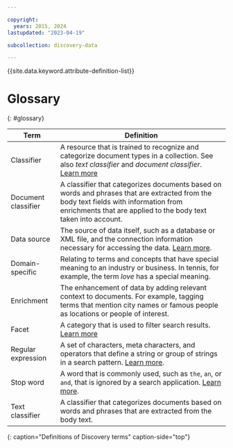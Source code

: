 ```yaml
---

copyright:
  years: 2015, 2024
lastupdated: "2023-04-19"

subcollection: discovery-data

---
```


{{site.data.keyword.attribute-definition-list}}

# Glossary
{: #glossary}

| Term | Definition |
|------|------------|
| Classifier | A resource that is trained to recognize and categorize document types in a collection. See also *text classifier* and *document classifier*. [Learn more](/docs/discovery-data?topic=discovery-data-cm-doc-classifier) |
| Document classifier | A classifier that categorizes documents based on words and phrases that are extracted from the body text fields with information from enrichments that are applied to the body text taken into account. |
| Data source | The source of data itself, such as a database or XML file, and the connection information necessary for accessing the data. [Learn more](/docs/discovery-data?topic=discovery-data-collections). |
| Domain-specific | Relating to terms and concepts that have special meaning to an industry or business. In tennis, for example, the term *love* has a special meaning. |
| Enrichment | The enhancement of data by adding relevant context to documents. For example, tagging terms that mention city names or famous people as locations or people of interest. |
| Facet | A category that is used to filter search results. [Learn more](/docs/discovery-data?topic=discovery-data-facets) |
| Regular expression | A set of characters, meta characters, and operators that define a string or group of strings in a search pattern. [Learn more](/docs/discovery-data?topic=discovery-data-domain-regex). |
| Stop word | A word that is commonly used, such as `the`, `an`, or `and`, that is ignored by a search application. [Learn more](/docs/discovery-data?topic=discovery-data-search-settings#stopwords). |
| Text classifier | A classifier that categorizes documents based on words and phrases that are extracted from the body text. |
{: caption="Definitions of Discovery terms" caption-side="top"}

